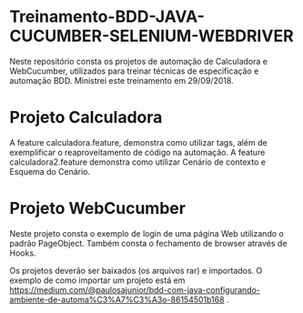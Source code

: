 # Treinamento-BDD-JAVA-CUCUMBER-SELENIUM-WEBDRIVER

Neste repositório consta os projetos de automação de Calculadora e WebCucumber, utilizados para treinar técnicas de especificação e automação BDD. Ministrei este treinamento em 29/09/2018.

# Projeto Calculadora
A feature calculadora.feature, demonstra como utilizar tags, além de exemplificar o reaproveitamento de código na automação.
A feature calculadora2.feature demonstra como utilizar Cenário de contexto e Esquema do Cenário.

# Projeto WebCucumber
Neste projeto consta o exemplo de login de uma página Web utilizando o padrão PageObject. Também consta o fechamento de browser através de Hooks. 


Os projetos deverão ser baixados (os arquivos rar) e importados. O exemplo de como importar um projeto está em https://medium.com/@paulosajunior/bdd-com-java-configurando-ambiente-de-automa%C3%A7%C3%A3o-86154501b168 . 
